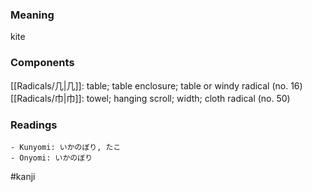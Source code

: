 ### Meaning

kite

### Components

[[Radicals/几|几]]: table; table enclosure; table or windy radical (no. 16) [[Radicals/巾|巾]]: towel; hanging scroll; width; cloth radical (no. 50)

### Readings

```
- Kunyomi: いかのぼり, たこ
- Onyomi: いかのぼり
```

#kanji